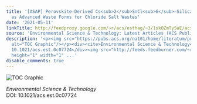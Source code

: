 ```yaml
---
title: '[ASAP] Perovskite-Derived Cs<sub>2</sub>SnCl<sub>6</sub>–Silica Composites
  as Advanced Waste Forms for Chloride Salt Wastes'
date: '2021-05-11'
linkTitle: http://feedproxy.google.com/~r/acs/esthag/~3/1sk0ZmTySaE/acs.est.0c07724
source: 'Environmental Science & Technology: Latest Articles (ACS Publications)'
description: '<p><img src="https://pubs.acs.org/na101/home/literatum/publisher/achs/journals/content/esthag/0/esthag.ahead-of-print/acs.est.0c07724/20210511/images/medium/es0c07724_0007.gif"
  alt="TOC Graphic"/></p><div><cite>Environmental Science & Technology</cite></div><div>DOI:
  10.1021/acs.est.0c07724</div><img src="http://feeds.feedburner.com/~r/acs/esthag/~4/1sk0ZmTySaE"
  height="1" width="1" ...'
disable_comments: true
---
```

<p><img src="https://pubs.acs.org/na101/home/literatum/publisher/achs/journals/content/esthag/0/esthag.ahead-of-print/acs.est.0c07724/20210511/images/medium/es0c07724_0007.gif" alt="TOC Graphic"/></p><div><cite>Environmental Science & Technology</cite></div><div>DOI: 10.1021/acs.est.0c07724</div><img src="http://feeds.feedburner.com/~r/acs/esthag/~4/1sk0ZmTySaE" height="1" width="1" ...